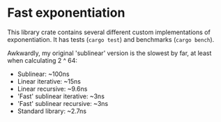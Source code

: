 # Fast exponentiation

This library crate contains several different custom implementations of exponentiation.
It has tests (`cargo test`) and benchmarks (`cargo bench`).

Awkwardly, my original 'sublinear' version is the slowest by far, at least when calculating 2 ^ 64:
- Sublinear: ~100ns
- Linear iterative: ~15ns
- Linear recursive: ~9.6ns
- 'Fast' sublinear  iterative: ~3ns
- 'Fast' sublinear recursive: ~3ns
- Standard library: ~2.7ns
